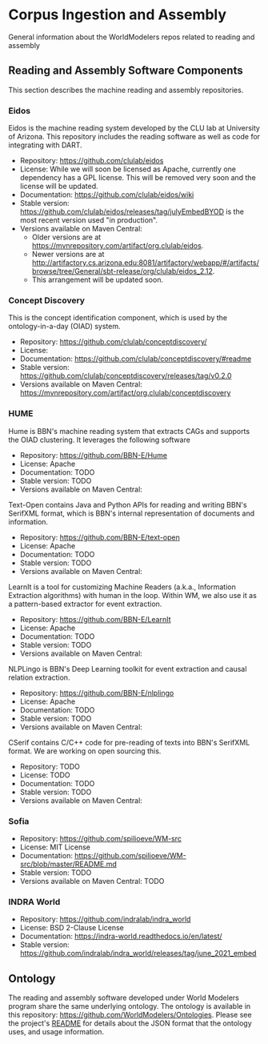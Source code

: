 # Corpus Ingestion and Assembly
General information about the WorldModelers repos related to reading and assembly

## Reading and Assembly Software Components

This section describes the machine reading and assembly repositories.

### Eidos

Eidos is the machine reading system developed by the CLU lab at University of Arizona. This repository includes the reading software as well as code for integrating with DART.

- Repository: https://github.com/clulab/eidos
- License: While we will soon be licensed as Apache, currently one dependency has a GPL license. This will be removed very soon and the license will be updated.
- Documentation: https://github.com/clulab/eidos/wiki
- Stable version: https://github.com/clulab/eidos/releases/tag/julyEmbedBYOD is the most recent version used "in production".
- Versions available on Maven Central:
  - Older versions are at https://mvnrepository.com/artifact/org.clulab/eidos.
  - Newer versions are at http://artifactory.cs.arizona.edu:8081/artifactory/webapp/#/artifacts/browse/tree/General/sbt-release/org/clulab/eidos_2.12.
  - This arrangement will be updated soon.

### Concept Discovery

This is the concept identification component, which is used by the ontology-in-a-day (OIAD) system.

- Repository: https://github.com/clulab/conceptdiscovery/
- License: 
- Documentation: https://github.com/clulab/conceptdiscovery/#readme
- Stable version: https://github.com/clulab/conceptdiscovery/releases/tag/v0.2.0
- Versions available on Maven Central: https://mvnrepository.com/artifact/org.clulab/conceptdiscovery

### HUME

Hume is BBN's machine reading system that extracts CAGs and supports the OIAD clustering. It leverages the following software
- Repository: https://github.com/BBN-E/Hume
- License: Apache
- Documentation: TODO
- Stable version: TODO 
- Versions available on Maven Central:

Text-Open contains Java and Python APIs for reading and writing BBN's SerifXML format, which is BBN's internal representation of documents and information.
- Repository: https://github.com/BBN-E/text-open
- License: Apache
- Documentation: TODO
- Stable version: TODO
- Versions available on Maven Central:

LearnIt is a tool for customizing Machine Readers (a.k.a., Information Extraction algorithms) with human in the loop. Within WM, we also use it as a pattern-based extractor for event extraction.
- Repository: https://github.com/BBN-E/LearnIt
- License: Apache
- Documentation: TODO
- Stable version: TODO
- Versions available on Maven Central:

NLPLingo is BBN's Deep Learning toolkit for event extraction and causal relation extraction.
- Repository: https://github.com/BBN-E/nlplingo
- License: Apache
- Documentation: TODO
- Stable version: TODO
- Versions available on Maven Central:

CSerif contains C/C++ code for pre-reading of texts into BBN's SerifXML format. We are working on open sourcing this.
- Repository: TODO
- License: TODO
- Documentation: TODO
- Stable version: TODO
- Versions available on Maven Central:

### Sofia

- Repository: https://github.com/spilioeve/WM-src
- License: MIT License
- Documentation: https://github.com/spilioeve/WM-src/blob/master/README.md
- Stable version: TODO
- Versions available on Maven Central: TODO

### INDRA World

- Repository: https://github.com/indralab/indra_world
- License: BSD 2-Clause License
- Documentation: https://indra-world.readthedocs.io/en/latest/
- Stable version: https://github.com/indralab/indra_world/releases/tag/june_2021_embed

## Ontology

The reading and assembly software developed under World Modelers program share the same underlying ontology. The ontology is available in this repository: https://github.com/WorldModelers/Ontologies. Please see the project's [README](https://github.com/WorldModelers/Ontologies/blob/master/README.md) for details about the JSON format that the ontology uses, and usage information.
